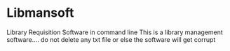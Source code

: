 # Libmansoft
Library Requisition Software in command line
This is a library management software....
 do not delete any txt file or else the software will get corrupt
